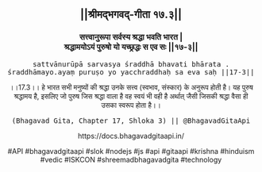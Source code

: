 <center><h2>||श्रीमद्‍भगवद्‍-गीता १७.३||</h2>
<h3>सत्त्वानुरूपा सर्वस्य श्रद्धा भवति भारत |<br/>श्रद्धामयोऽयं पुरुषो यो यच्छ्रद्धः स एव सः ||१७-३||</h3>
<pre>sattvānurūpā sarvasya śraddhā bhavati bhārata .<br/>śraddhāmayo.ayaṃ puruṣo yo yacchraddhaḥ sa eva saḥ ||17-3||</pre>
<p>।।17.3।। हे भारत सभी मनुष्यों की श्रद्धा उनके सत्त्व (स्वभाव, संस्कार) के अनुरूप होती है। यह पुरुष श्रद्धामय है, इसलिए जो पुरुष जिस श्रद्धा वाला है वह स्वयं भी वही है अर्थात् जैसी जिसकी श्रद्धा वैसा ही उसका स्वरूप होता है।।</p>
<pre>(Bhagavad Gita, Chapter 17, Shloka 3) || @BhagavadGitaApi</pre><p>https://docs.bhagavadgitaapi.in/</p><p>#API #bhagavadgitaapi #slok #nodejs #js #api #gitaapi #krishna #hinduism #vedic #ISKCON #shreemadbhagavadgita #technology</p></center>